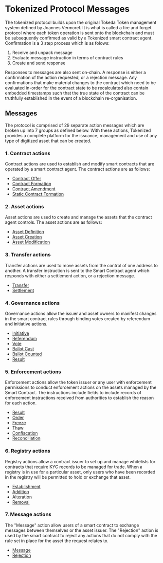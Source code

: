 # Tokenized Protocol Messages

The tokenized protocol builds upon the original Tokeda Token management system defined by Joannes Vermorel. It is what is called a fire and forget protocol where each token operation is sent onto the blockchain and must be subsequently confirmed as valid by a Tokenized smart contract agent. Confirmation is a 3 step process which is as folows:

1. Receive and unpack message
2. Evaluate message instruction in terms of contract rules
3. Create and send response

Responses to messages are also sent on-chain. A response is either a confirmation of the action requested, or a rejection message. Any confirmations that make material changes to the contract which need to be evaluated in-order for the contract state to be recalculated also contain embedded timestamps such that the true state of the contract can be truthfully established in the event of a blockchain re-organisation.

## Messages

The protocol is comprised of 29 separate action messages which are broken up into 7 groups as defined below. With these actions, Tokenized provides a complete platform for the issuance, management and use of any type of digitized asset that can be created.

### 1. Contract actions

Contract actions are used to establish and modify smart contracts that are operated by a smart contract agent. The contract actions are as follows:

* [Contract Offer](../protocol/contract-offer)
* [Contract Formation](../protocol/contract-formation)
* [Contract Amendment](../protocol/contract-amendment)
* [Static Contract Formation](../protocol/static-contract-formation)

### 2. Asset actions

Asset actions are used to create and manage the assets that the contract agent controls. The asset actions are as follows:
* [Asset Definition](../protocol/asset-definition)
* [Asset Creation](../protocol/asset-creation)
* [Asset Modification](../protocol/asset-modification)

### 3. Transfer actions

Transfer actions are used to move assets from the control of one address to another. A transfer instruction is sent to the Smart Contract agent which responds with either a settlement action, or a rejection message.

* [Transfer](../protocol/transfer)
* [Settlement](../protocol/settlement)

### 4. Governance actions

Governance actions allow the issuer and asset owners to manifest changes in the smart contract rules through binding votes created by referendum and initiative actions.

* [Initiative](../protocol/initiative)
* [Referendum](../protocol/referendum)
* [Vote](../protocol/vote)
* [Ballot Cast](../protocol/ballot-cast)
* [Ballot Counted](../protocol/ballot-counted)
* [Result](../protocol/result)

### 5. Enforcement actions

Enforcement actions allow the token issuer or any user with enforcement permissions to conduct enforcement actions on the assets managed by the Smart Contract. The instructions include fields to include records of enforcement instructions received from authorities to establish the reason for each action.

* [Result](../protocol/result)
* [Order](../protocol/order)
* [Freeze](../protocol/freeze)
* [Thaw](../protocol/thaw)
* [Confiscation](../protocol/confiscation)
* [Reconciliation](../protocol/reconciliation)

### 6. Registry actions

Registry actions allow a contract issuer to set up and manage whitelists for contracts that require KYC records to be managed for trade. When a registry is in use for a particular asset, only users who have been recorded in the registry will be permitted to hold or exchange that asset.

* [Establishment](../protocol/establishment)
* [Addition](../protocol/addition)
* [Alteration](../protocol/alteration)
* [Removal](../protocol/removal)

### 7. Message actions

The "Message" action allow users of a smart contract to exchange messages between themselves or the asset issuer. The "Rejection" action is used by the smart contract to reject any actions that do not comply with the rule set in place for the asset the request relates to.

* [Message](../protocol/message)
* [Rejection](../protocol/rejection)
